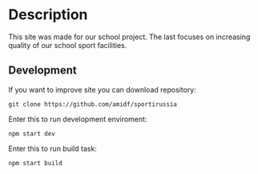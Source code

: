 # Description
  This site was made for our school project. The last focuses on increasing quality of our school sport facilities.
## Development
  If you want to improve site you can download repository:
  ```
  git clone https://github.com/amidf/sportirussia
  ```
  Enter this to run development enviroment:
  ```
  npm start dev
  ```
  Enter this to run build task:
  ```
  npm start build
  ``` 
